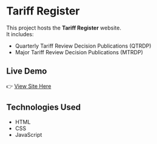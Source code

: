 # Tariff Register

This project hosts the **Tariff Register** website.  
It includes:  
- Quarterly Tariff Review Decision Publications (QTRDP)  
- Major Tariff Review Decision Publications (MTRDP)  

## Live Demo  
👉 [View Site Here](https://Jnrdong74.github.io/TRDP2025/)  

## Technologies Used  
- HTML  
- CSS  
- JavaScript
